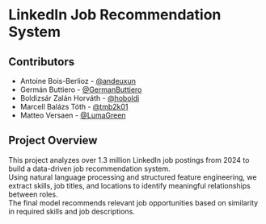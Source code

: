 # LinkedIn Job Recommendation System

## Contributors

* Antoine Bois-Berlioz - [@andeuxun](https://github.com/andeuxun)
* Germán Buttiero - [@GermanButtiero](https://github.com/GermanButtiero)
* Boldizsár Zalán Horváth - [@hoboldi](https://github.com/hoboldi)
* Marcell Balázs Tóth - [@tmb2k01](https://github.com/tmb2k01)
* Matteo Versaen - [@LumaGreen](https://github.com/LumaGreen)

## Project Overview
This project analyzes over 1.3 million LinkedIn job postings from 2024 to build a data-driven job recommendation system.  
Using natural language processing and structured feature engineering, we extract skills, job titles, and locations to identify meaningful relationships between roles.  
The final model recommends relevant job opportunities based on similarity in required skills and job descriptions.